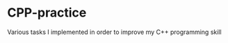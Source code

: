 CPP-practice
============

Various tasks I implemented in order to improve my C++ programming skill
